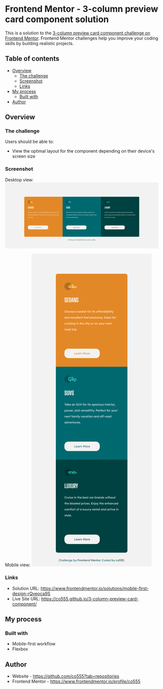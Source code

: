 # Frontend Mentor - 3-column preview card component solution

This is a solution to the [3-column preview card component challenge on Frontend Mentor](https://www.frontendmentor.io/challenges/3column-preview-card-component-pH92eAR2-). Frontend Mentor challenges help you improve your coding skills by building realistic projects. 

## Table of contents

- [Overview](#overview)
  - [The challenge](#the-challenge)
  - [Screenshot](#screenshot)
  - [Links](#links)
- [My process](#my-process)
  - [Built with](#built-with)
- [Author](#author)


## Overview

### The challenge

Users should be able to:

- View the optimal layout for the component depending on their device's screen size

### Screenshot

Desktop view:
![](./images/co555-3-column-preview-card-component-desktop.png)

Mobile view:
![](./images/co555-3-column-preview-card-component-mobile.png)


### Links

- Solution URL: https://www.frontendmentor.io/solutions/mobile-first-design-rQveoca9S
- Live Site URL: https://co555.github.io/3-column-preview-card-component/

## My process

### Built with

- Mobile-first workflow
- Flexbox

## Author

- Website - https://github.com/co555?tab=repositories
- Frontend Mentor - https://www.frontendmentor.io/profile/co555
